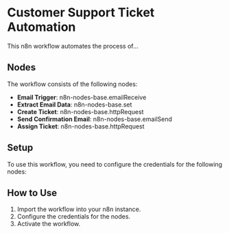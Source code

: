 # Customer Support Ticket Automation

This n8n workflow automates the process of...

## Nodes

The workflow consists of the following nodes:

- **Email Trigger**: n8n-nodes-base.emailReceive
- **Extract Email Data**: n8n-nodes-base.set
- **Create Ticket**: n8n-nodes-base.httpRequest
- **Send Confirmation Email**: n8n-nodes-base.emailSend
- **Assign Ticket**: n8n-nodes-base.httpRequest

## Setup

To use this workflow, you need to configure the credentials for the following nodes:

## How to Use

1. Import the workflow into your n8n instance.
2. Configure the credentials for the nodes.
3. Activate the workflow.
